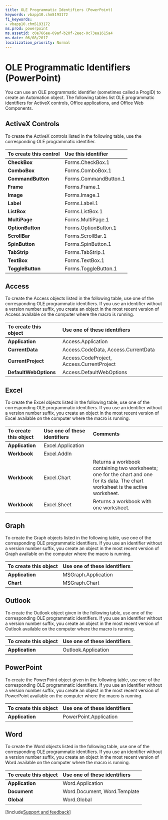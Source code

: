 ```yaml
---
title: OLE Programmatic Identifiers (PowerPoint)
keywords: vbapp10.chm5193172
f1_keywords:
- vbapp10.chm5193172
ms.prod: powerpoint
ms.assetid: c0e766ee-09af-b20f-2eec-0c73ea1615a4
ms.date: 06/08/2017
localization_priority: Normal
---
```



# OLE Programmatic Identifiers (PowerPoint)

You can use an OLE programmatic identifier (sometimes called a ProgID) to create an Automation object. The following tables list OLE programmatic identifiers for ActiveX controls, Office applications, and Office Web Components.


## ActiveX Controls

To create the ActiveX controls listed in the following table, use the corresponding OLE programmatic identifier.



|**To create this control**|**Use this identifier**|
|:-----|:-----|
|**CheckBox**|Forms.CheckBox.1|
|**ComboBox**|Forms.ComboBox.1|
|**CommandButton**|Forms.CommandButton.1|
|**Frame**|Forms.Frame.1|
|**Image**|Forms.Image.1|
|**Label**|Forms.Label.1|
|**ListBox**|Forms.ListBox.1|
|**MultiPage**|Forms.MultiPage.1|
|**OptionButton**|Forms.OptionButton.1|
|**ScrollBar**|Forms.ScrollBar.1|
|**SpinButton**|Forms.SpinButton.1|
|**TabStrip**|Forms.TabStrip.1|
|**TextBox**|Forms.TextBox.1|
|**ToggleButton**|Forms.ToggleButton.1|

## Access

To create the Access objects listed in the following table, use one of the corresponding OLE programmatic identifiers. If you use an identifier without a version number suffix, you create an object in the most recent version of Access available on the computer where the macro is running.



|**To create this object**|**Use one of these identifiers**|
|:-----|:-----|
|**Application**|Access.Application|
|**CurrentData**|Access.CodeData, Access.CurrentData|
|**CurrentProject**|Access.CodeProject, Access.CurrentProject|
|**DefaultWebOptions**|Access.DefaultWebOptions|

## Excel

To create the Excel objects listed in the following table, use one of the corresponding OLE programmatic identifiers. If you use an identifier without a version number suffix, you create an object in the most recent version of Excel available on the computer where the macro is running.



|**To create this object**|**Use one of these identifiers**|**Comments**|
|:-----|:-----|:-----|
|**Application**|Excel.Application||
|**Workbook**|Excel.AddIn||
|**Workbook**|Excel.Chart|Returns a workbook containing two worksheets; one for the chart and one for its data. The chart worksheet is the active worksheet.|
|**Workbook**|Excel.Sheet|Returns a workbook with one worksheet.|

## Graph

To create the Graph objects listed in the following table, use one of the corresponding OLE programmatic identifiers. If you use an identifier without a version number suffix, you create an object in the most recent version of Graph available on the computer where the macro is running.



|**To create this object**|**Use one of these identifiers**|
|:-----|:-----|
|**Application**|MSGraph.Application|
|**Chart**|MSGraph.Chart|

## Outlook

To create the Outlook object given in the following table, use one of the corresponding OLE programmatic identifiers. If you use an identifier without a version number suffix, you create an object in the most recent version of Outlook available on the computer where the macro is running.



|**To create this object**|**Use one of these identifiers**|
|:-----|:-----|
|**Application**|Outlook.Application|

## PowerPoint

To create the PowerPoint object given in the following table, use one of the corresponding OLE programmatic identifiers. If you use an identifier without a version number suffix, you create an object in the most recent version of PowerPoint available on the computer where the macro is running.



|**To create this object**|**Use one of these identifiers**|
|:-----|:-----|
|**Application**|PowerPoint.Application|

## Word

To create the Word objects listed in the following table, use one of the corresponding OLE programmatic identifiers. If you use an identifier without a version number suffix, you create an object in the most recent version of Word available on the computer where the macro is running.



|**To create this object**|**Use one of these identifiers**|
|:-----|:-----|
|**Application**|Word.Application|
|**Document**|Word.Document, Word.Template|
|**Global**|Word.Global|

[!include[Support and feedback](~/includes/feedback-boilerplate.md)]